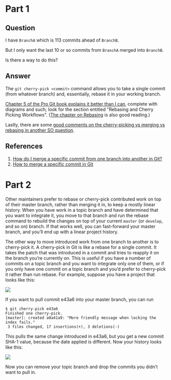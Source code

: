 # Part 1

## Question
I have `BranchA` which is 113 commits ahead of `BranchB`.

But I only want the last 10 or so commits from `BranchA` merged into `BranchB`.

Is there a way to do this?

## Answer
The `git cherry-pick <commit>` command allows you to take a single commit (from whatever branch) and, essentially, rebase it in your working branch.

[Chapter 5 of the Pro Git book explains it better than I can](https://git-scm.com/book/en/v2/Distributed-Git-Maintaining-a-Project#Integrating-Contributed-Work), complete with diagrams and such; look for the section entitled "Rebasing and Cherry Picking Workflows". ([The chapter on Rebasing](https://git-scm.com/book/en/v2/Git-Branching-Rebasing) is also good reading.)

Lastly, there are some [good comments on the cherry-picking vs merging vs rebasing in another SO question](https://stackoverflow.com/questions/1241720/git-cherry-pick-vs-merge-workflow).

## References
1. [How do I merge a specific commit from one branch into another in Git?](https://stackoverflow.com/questions/6372044/how-do-i-merge-a-specific-commit-from-one-branch-into-another-in-git)
2. [How to merge a specific commit in Git](https://stackoverflow.com/questions/881092/how-to-merge-a-specific-commit-in-git)

# Part 2

Other maintainers prefer to rebase or cherry-pick contributed work on top of their master branch, rather than merging it in, to keep a mostly linear history. When you have work in a topic branch and have determined that you want to integrate it, you move to that branch and run the rebase command to rebuild the changes on top of your current `master` (or `develop`, and so on) branch. If that works well, you can fast-forward your master branch, and you’ll end up with a linear project history.

The other way to move introduced work from one branch to another is to cherry-pick it. A cherry-pick in Git is like a rebase for a single commit. It takes the patch that was introduced in a commit and tries to reapply it on the branch you’re currently on. This is useful if you have a number of commits on a topic branch and you want to integrate only one of them, or if you only have one commit on a topic branch and you’d prefer to cherry-pick it rather than run rebase. For example, suppose you have a project that looks like this:

![](../img/git-cherry‐pick/cherry-pick-1.png?raw=true)

If you want to pull commit e43a6 into your master branch, you can run

```
$ git cherry-pick e43a6
Finished one cherry-pick.
[master]: created a0a41a9: "More friendly message when locking the index fails."
 3 files changed, 17 insertions(+), 3 deletions(-)
 ```
 
This pulls the same change introduced in e43a6, but you get a new commit SHA-1 value, because the date applied is different. Now your history looks like this:

![](../img/git-cherry‐pick/cherry-pick-2.png?raw=true)

Now you can remove your topic branch and drop the commits you didn’t want to pull in.
